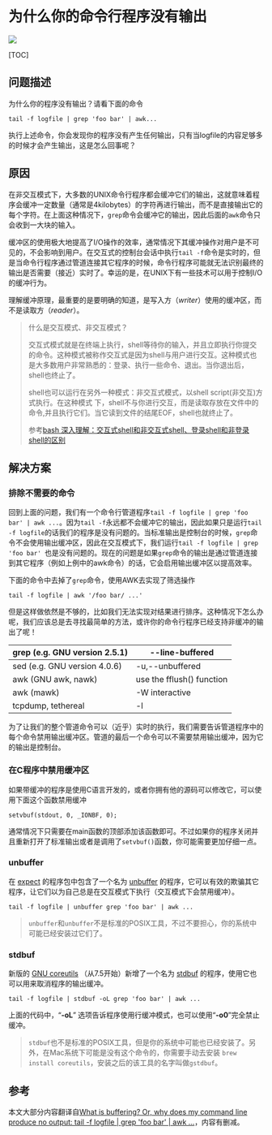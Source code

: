 # 为什么你的命令行程序没有输出

![](https://oayrssjpa.qnssl.com/14803397290919.jpg)

[TOC]

## 问题描述

为什么你的程序没有输出？请看下面的命令

    tail -f logfile | grep 'foo bar' | awk...

执行上述命令，你会发现你的程序没有产生任何输出，只有当logfile的内容足够多的时候才会产生输出，这是怎么回事呢？

## 原因

在非交互模式下，大多数的UNIX命令行程序都会缓冲它们的输出，这就意味着程序会缓冲一定数量（通常是4kilobytes）的字符再进行输出，而不是直接输出它的每个字符。在上面这种情况下，`grep`命令会缓冲它的输出，因此后面的`awk`命令只会收到一大块的输入。

缓冲区的使用极大地提高了I/O操作的效率，通常情况下其缓冲操作对用户是不可见的，不会影响到用户。在交互式的控制台会话中执行`tail -f`命令是实时的，但是当命令行程序通过管道连接其它程序的时候，命令行程序可能就无法识别最终的输出是否需要（接近）实时了。幸运的是，在UNIX下有一些技术可以用于控制I/O的缓冲行为。

理解缓冲原理，最重要的是要明确的知道，是写入方（*writer*）使用的缓冲区，而不是读取方（*reader*）。

> 什么是交互模式、非交互模式？
>
>  交互式模式就是在终端上执行，shell等待你的输入，并且立即执行你提交的命令。这种模式被称作交互式是因为shell与用户进行交互。这种模式也是大多数用户非常熟悉的：登录、执行一些命令、退出。当你退出后，shell也终止了。
>
>  shell也可以运行在另外一种模式：非交互式模式，以shell script(非交互)方式执行。在这种模式 下，shell不与你进行交互，而是读取存放在文件中的命令,并且执行它们。当它读到文件的结尾EOF，shell也就终止了。
>
>  参考[bash 深入理解：交互式shell和非交互式shell、登录shell和非登录shell的区别](http://blog.csdn.net/trochiluses/article/details/13767669)

## 解决方案

### 排除不需要的命令

回到上面的问题，我们有一个命令行管道程序`tail -f logfile | grep 'foo bar' | awk ...`。因为`tail -f`永远都不会缓冲它的输出，因此如果只是运行`tail -f logfile`的话我们的程序是没有问题的。当标准输出是控制台的时候，`grep`命令不会使用输出缓冲区，因此在交互模式下，我们运行`tail -f logfile | grep 'foo bar' `也是没有问题的。现在的问题是如果`grep`命令的输出是通过管道连接到其它程序（例如上例中的awk命令）的话，它会启用输出缓冲区以提高效率。

下面的命令中去掉了`grep`命令，使用AWK去实现了筛选操作

    tail -f logfile | awk '/foo bar/ ...'

但是这样做依然是不够的，比如我们无法实现对结果进行排序。这种情况下怎么办呢，我们应该总是去寻找最简单的方法，或许你的命令行程序已经支持非缓冲的输出了呢！

|  grep (e.g. GNU version 2.5.1) |  --line-buffered |
| --- | --- |
| sed (e.g. GNU version 4.0.6) |  -u,--unbuffered | 
| awk (GNU awk, nawk) |  use the fflush() function |
| awk (mawk) |  -W interactive |
| tcpdump, tethereal |  -l |

为了让我们的整个管道命令可以（近乎）实时的执行，我们需要告诉管道程序中的每个命令禁用输出缓冲区。管道的最后一个命令可以不需要禁用输出缓冲，因为它的输出是控制台。

### 在C程序中禁用缓冲区

如果带缓冲的程序是使用C语言开发的，或者你拥有他的源码可以修改它，可以使用下面这个函数禁用缓冲

    setvbuf(stdout, 0, _IONBF, 0);

通常情况下只需要在main函数的顶部添加该函数即可。不过如果你的程序关闭并且重新打开了标准输出或者是调用了`setvbuf()`函数，你可能需要更加仔细一点。

### unbuffer

在 [expect](http://expect.sourceforge.net/) 的程序包中包含了一个名为 [unbuffer](http://expect.sourceforge.net/example/unbuffer.man.html) 的程序，它可以有效的欺骗其它程序，让它们以为自己总是在交互模式下执行（交互模式下会禁用缓冲）。

    tail -f logfile | unbuffer grep 'foo bar' | awk ...

> `unbuffer`和`unbuffer`不是标准的POSIX工具，不过不要担心，你的系统中可能已经安装过它们了。

### stdbuf

新版的 [GNU coreutils](http://www.gnu.org/software/coreutils/) （从7.5开始）新增了一个名为 [stdbuf](http://www.gnu.org/software/coreutils/manual/coreutils.html#stdbuf-invocation) 的程序，使用它也可以用来取消程序的输出缓冲。

    tail -f logfile | stdbuf -oL grep 'foo bar' | awk ...

上面的代码中，“**-oL**” 选项告诉程序使用行缓冲模式，也可以使用“**-o0**”完全禁止缓冲。

> `stdbuf`也不是标准的POSIX工具，但是你的系统中可能也已经安装了。另外，在Mac系统下可能是没有这个命令的，你需要手动去安装 `brew install coreutils`，安装之后的该工具的名字叫做`gstdbuf`。

## 参考

本文大部分内容翻译自[What is buffering? Or, why does my command line produce no output: tail -f logfile | grep 'foo bar' | awk ...](http://mywiki.wooledge.org/BashFAQ/009)，内容有删减。


